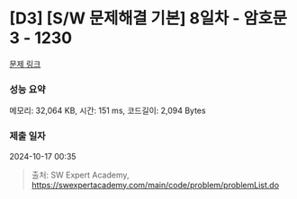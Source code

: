 # [D3] [S/W 문제해결 기본] 8일차 - 암호문3 - 1230 

[문제 링크](https://swexpertacademy.com/main/code/problem/problemDetail.do?contestProbId=AV14zIwqAHwCFAYD) 

### 성능 요약

메모리: 32,064 KB, 시간: 151 ms, 코드길이: 2,094 Bytes

### 제출 일자

2024-10-17 00:35



> 출처: SW Expert Academy, https://swexpertacademy.com/main/code/problem/problemList.do